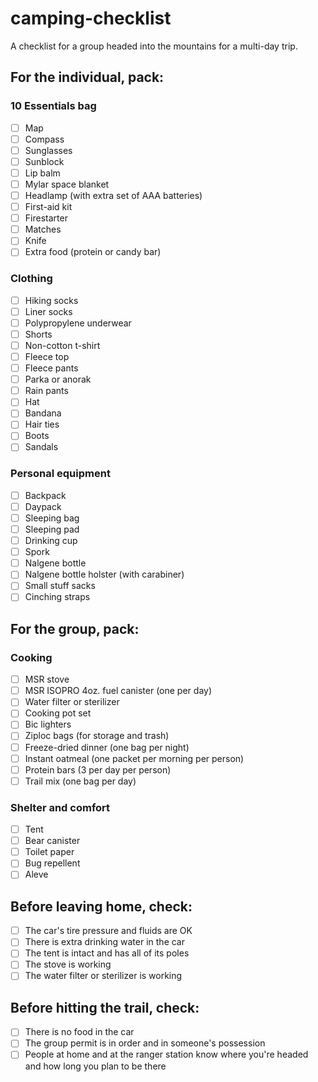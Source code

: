 # camping-checklist
A checklist for a group headed into the mountains for a multi-day trip.

## For the individual, pack:

### 10 Essentials bag
- [ ] Map
- [ ] Compass
- [ ] Sunglasses
- [ ] Sunblock
- [ ] Lip balm
- [ ] Mylar space blanket
- [ ] Headlamp (with extra set of AAA batteries)
- [ ] First-aid kit
- [ ] Firestarter
- [ ] Matches
- [ ] Knife
- [ ] Extra food (protein or candy bar)

### Clothing
- [ ] Hiking socks
- [ ] Liner socks
- [ ] Polypropylene underwear
- [ ] Shorts
- [ ] Non-cotton t-shirt
- [ ] Fleece top
- [ ] Fleece pants
- [ ] Parka or anorak
- [ ] Rain pants
- [ ] Hat
- [ ] Bandana
- [ ] Hair ties
- [ ] Boots
- [ ] Sandals

### Personal equipment
- [ ] Backpack
- [ ] Daypack
- [ ] Sleeping bag
- [ ] Sleeping pad
- [ ] Drinking cup
- [ ] Spork
- [ ] Nalgene bottle
- [ ] Nalgene bottle holster (with carabiner)
- [ ] Small stuff sacks
- [ ] Cinching straps

## For the group, pack:

### Cooking
- [ ] MSR stove
- [ ] MSR ISOPRO 4oz. fuel canister (one per day)
- [ ] Water filter or sterilizer
- [ ] Cooking pot set
- [ ] Bic lighters
- [ ] Ziploc bags (for storage and trash)
- [ ] Freeze-dried dinner (one bag per night)
- [ ] Instant oatmeal (one packet per morning per person)
- [ ] Protein bars (3 per day per person)
- [ ] Trail mix (one bag per day)

### Shelter and comfort
- [ ] Tent
- [ ] Bear canister
- [ ] Toilet paper
- [ ] Bug repellent
- [ ] Aleve

## Before leaving home, check:
- [ ] The car's tire pressure and fluids are OK
- [ ] There is extra drinking water in the car
- [ ] The tent is intact and has all of its poles
- [ ] The stove is working
- [ ] The water filter or sterilizer is working

## Before hitting the trail, check:
- [ ] There is no food in the car
- [ ] The group permit is in order and in someone's possession
- [ ] People at home and at the ranger station know where you're headed and how long you plan to be there
